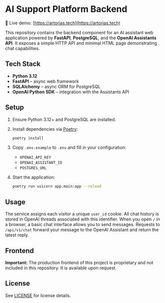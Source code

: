 # AI Support Platform Backend

🔗 Live demo: [https://artorias.tech](https://artorias.tech)

This repository contains the backend component for an AI assistant web application powered by **FastAPI**, **PostgreSQL**, and the **OpenAI Assistants API**. It exposes a simple HTTP API and minimal HTML page demonstrating chat capabilities.

## Tech Stack

* **Python 3.12**
* **FastAPI** – async web framework
* **SQLAlchemy** – async ORM for PostgreSQL
* **OpenAI Python SDK** – integration with the Assistants API

## Setup

1. Ensure Python 3.12+ and PostgreSQL are installed.
2. Install dependencies via [Poetry](https://python-poetry.org/):

   ```bash
   poetry install
   ```
3. Copy `.env.example` to `.env` and fill in your configuration:

   * `OPENAI_API_KEY`
   * `OPENAI_ASSISTANT_ID`
   * `POSTGRES_URL`
4. Start the application:

   ```bash
   poetry run uvicorn app.main:app --reload
   ```

## Usage

The service assigns each visitor a unique `user_id` cookie. All chat history is stored in OpenAI threads associated with this identifier. When you open `/` in a browser, a basic chat interface allows you to send messages. Requests to `/api/v1/chat` forward your message to the OpenAI Assistant and return the latest reply.

## Frontend

**Important:** The production frontend of this project is proprietary and not included in this repository. It is available upon request.

## License

See [LICENSE](LICENSE) for license details.
